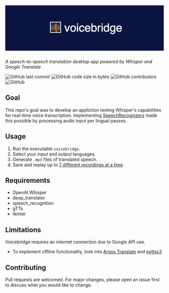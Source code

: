 # ![voicebridge logo](voicebridge.png)

*A speech-to-speech translation desktop app powered by Whisper and Google Translate*

![GitHub last commit](https://img.shields.io/github/last-commit/anorderh/voice-bridge)
![GitHub code size in bytes](https://img.shields.io/github/languages/code-size/anorderh/voice-bridge)
![GitHub contributors](https://img.shields.io/github/contributors/anorderh/voice-bridge)
![GitHub](https://img.shields.io/github/license/anorderh/voice-bridge)

## Goal

This repo's goal was to develop an appliction testing Whisper's capabilities for real-time voice transcription. Implementing [SpeechRecognizers](https://github.com/Uberi/speech_recognition) made this possible by processing audio input per lingual pauses. 

## Usage

1. Run the executable `voicebridge`.
2. Select your *input* and *output* languages.
3. Generate `.mp3` files of translated speech.
4. Save and replay up to <u>7 different recordings at a time</u>.

## Requirements

- OpenAI Whisper
- deep_translator
- speech_recognition
- gTTs
- tkinter

## Limitations

Voicebridge requires an internet connection due to Google API use.

- To implement offline functionality, look into [Argos Translate](https://github.com/argosopentech/argos-translate) and [pyttsx3](https://github.com/nateshmbhat/pyttsx3)

## Contributing

Pull requests are welcomed. For major changes, please open an issue first to discuss what you would like to change. 

